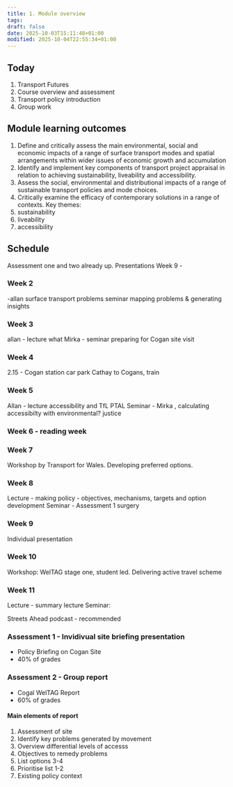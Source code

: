 ```yaml
---
title: 1. Module overview
tags:
draft: false
date: 2025-10-03T15:11:48+01:00
modified: 2025-10-04T22:55:34+01:00
---
```

## Today
1. Transport Futures
2. Course overview and assessment
3. Transport policy introduction
4. Group work
## Module learning outcomes
1. Define and critically assess the main environmental, social and economic impacts of a range of surface transport modes and spatial arrangements within wider issues of economic growth and accumulation
2. Identify and implement key components of transport project appraisal in relation to achieving sustainability, liveability and accessibility.
3. Assess the social, environmental and distributional impacts of a range of sustainable transport policies and mode choices.
4. Critically examine the efficacy of contemporary solutions in a range of contexts.
Key themes:
5. sustainability
6. liveability
7. accessibility
## Schedule
Assessment one and two already up.
Presentations Week 9 - 
### Week 2 
-allan 
surface transport problems
seminar mapping problems & generating insights
### Week 3 
allan - lecture what 
Mirka - seminar preparing for Cogan site visit
### Week 4 
2.15 - Cogan station car park
Cathay to Cogans, train
### Week 5
Allan - lecture accessibility and TfL PTAL
Seminar - Mirka , calculating accessibilty with environmental? justice
### Week 6 - reading week
### Week 7 
Workshop by Transport for Wales. Developing preferred options.
### Week 8 
Lecture - making policy - objectives, mechanisms, targets and option development
Seminar - Assessment 1 surgery
### Week 9 
Individual presentation
### Week 10 
Workshop: WelTAG stage one, student led.
Delivering active travel scheme
### Week 11
Lecture - summary lecture
Seminar:

Streets Ahead podcast - recommended

### Assessment 1 - Invidivual site briefing presentation
- Policy Briefing on Cogan Site
- 40% of grades
### Assessment 2 - Group report
- Cogal WelTAG Report
- 60% of grades
#### Main elements of report
1. Assessment of site
2. Identify key problems generated by movement
3. Overview differential levels of accesss
4. Objectives to remedy problems
5. List options 3-4
6. Prioritise list 1-2
7. Existing policy context